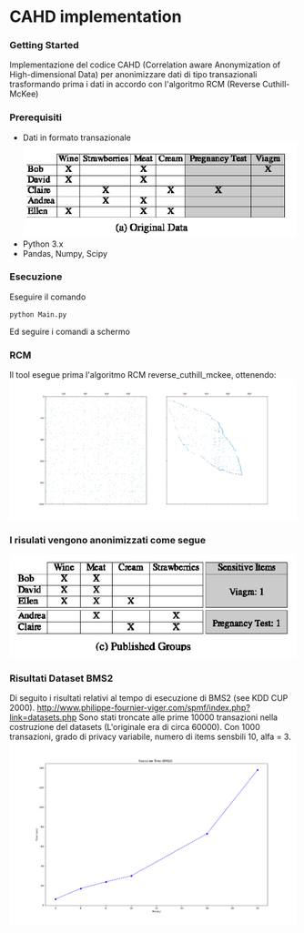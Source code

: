 # CAHD implementation

### Getting Started
Implementazione del codice CAHD (Correlation aware Anonymization of High-dimensional Data)
per anonimizzare dati di tipo transazionali trasformando prima i dati in accordo con l'algoritmo RCM (Reverse Cuthill-McKee)

### Prerequisiti
- Dati in formato transazionale
![image dati transazionali](https://github.com/Dado1513/transactionalDataCAHD/blob/master/Image%20plot/transactional_data.PNG)
- Python 3.x
- Pandas, Numpy, Scipy

### Esecuzione
Eseguire il comando
```
python Main.py
```
Ed seguire i comandi a schermo
### RCM
Il tool esegue prima l'algoritmo RCM reverse_cuthill_mckee, ottenendo:
![band matrix](https://github.com/Dado1513/transactionalDataCAHD/blob/master/Image%20plot/rcm_1000_bms2.PNG)

### I risulati vengono anonimizzati come segue

![band matrix](https://github.com/Dado1513/transactionalDataCAHD/blob/master/Image%20plot/anonimizzazione_CAHD.PNG)

### Risultati Dataset BMS2
Di seguito i risultati relativi al tempo di esecuzione di BMS2 (see KDD CUP 2000).
http://www.philippe-fournier-viger.com/spmf/index.php?link=datasets.php
Sono stati troncate alle prime 10000 transazioni nella costruzione del datasets (L'originale era di circa 60000).
Con 1000 transazioni, grado di privacy variabile, numero di items sensbili 10, alfa = 3.
![Risultati](https://github.com/Dado1513/transactionalDataCAHD/blob/master/Image%20plot/ex_time_bms2.png)
